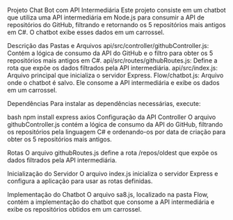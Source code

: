 Projeto Chat Bot com API Intermediária
Este projeto consiste em um chatbot que utiliza uma API intermediária em Node.js para consumir a API de repositórios do GitHub, filtrando e retornando os 5 repositórios mais antigos em C#. O chatbot exibe esses dados em um carrossel.

Descrição das Pastas e Arquivos
api/src/controller/githubController.js: Contém a lógica de consumo da API do GitHub e o filtro para obter os 5 repositórios mais antigos em C#.
api/src/routes/githubRoutes.js: Define a rota que expõe os dados filtrados pela API intermediária.
api/src/index.js: Arquivo principal que inicializa o servidor Express.
Flow/chatbot.js: Arquivo onde o chatbot é salvo. Ele consome a API intermediária e exibe os dados em um carrossel.

Dependências
Para instalar as dependências necessárias, execute:

bash
npm install express axios
Configuração da API
Controller
O arquivo githubController.js contém a lógica de consumo da API do GitHub, filtrando os repositórios pela linguagem C# e ordenando-os por data de criação para obter os 5 repositórios mais antigos.

Rotas
O arquivo githubRoutes.js define a rota /repos/oldest que expõe os dados filtrados pela API intermediária.

Inicialização do Servidor
O arquivo index.js inicializa o servidor Express e configura a aplicação para usar as rotas definidas.

Implementação do Chatbot
O arquivo sa8.js, localizado na pasta Flow, contém a implementação do chatbot que consome a API intermediária e exibe os repositórios obtidos em um carrossel.
